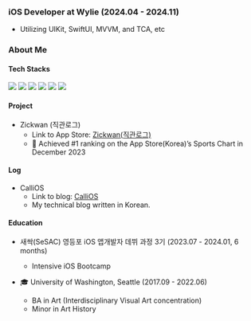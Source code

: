 
### iOS Developer at Wylie (2024.04 - 2024.11)
- Utilizing UIKit, SwiftUI, MVVM, and TCA, etc

### About Me
#### Tech Stacks
  
<img src= "https://img.shields.io/badge/iOS-000000?style=flat-square&logo=ios&logoColor=white"/> <img src= "https://img.shields.io/badge/Swift-FA7343?style=flat-square&logo=swift&logoColor=white"/> <img src="https://img.shields.io/badge/UIKit-2396F3?style=flat-square&logo=UIKit&logoColor=white"/> <img src="https://img.shields.io/badge/SwiftUI-3B66BC?style=flat-square&logo=swift&logoColor=white"/>  <img src= "https://img.shields.io/badge/ReactiveX-B7178C?style=flat-square&logo=ReactiveX&logoColor=white"/>
<img src= "https://img.shields.io/badge/Figma-F24E1E?style=flat-square&logo=figma&logoColor=white" />

#### Project

- Zickwan (직관로그)
    - Link to App Store: [Zickwan(직관로그)](https://apps.apple.com/kr/app/%EC%A7%81%EA%B4%80%EB%A1%9C%EA%B7%B8/id6469852233)
    - 🥇 Achieved #1 ranking on the App Store(Korea)’s Sports Chart in December 2023

#### Log

- CalliOS
  - Link to blog: [CalliOS](https://calliek.tistory.com/)
  - My technical blog written in Korean.

#### Education

- 새싹(SeSAC) 영등포 iOS 앱개발자 데뷔 과정 3기 (2023.07 - 2024.01, 6 months)
    - Intensive iOS Bootcamp
    
- 🎓 University of Washington, Seattle (2017.09 - 2022.06)
    - BA in Art (Interdisciplinary Visual Art concentration)
    - Minor in Art History
